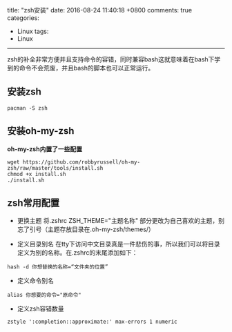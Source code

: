 title: "zsh安装"
date:   2016-08-24 11:40:18 +0800
comments: true
categories:
 - Linux
tags:
 - Linux
---

zsh的补全非常方便并且支持命令的容错，同时兼容bash这就意味着在bash下学到的命令不会荒废，并且bash的脚本也可以正常运行。
<!-- more -->

## 安装zsh

```
pacman -S zsh
```

## 安装oh-my-zsh

**oh-my-zsh内置了一些配置**

```
wget https://github.com/robbyrussell/oh-my-zsh/raw/master/tools/install.sh
chmod +x install.sh
./install.sh
```

## zsh常用配置

* 更换主题
将.zshrc ZSH_THEME="主题名称" 部分更改为自己喜欢的主题，别忘了引号（主题存放目录在.oh-my-zsh/themes/）

* 定义目录别名
在tty下访问中文目录真是一件悲伤的事，所以我们可以将目录定义为别的名称。在.zshrc的末尾添加如下：
```
hash -d 你想替换的名称=“文件夹的位置”
```

* 定义命令别名
```
alias 你想要的命令="原命令"
```

* 定义zsh容错数量
```
zstyle ':completion::approximate:' max-errors 1 numeric
```
